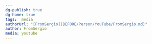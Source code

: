 ```yaml
---
dg-publish: true
dg-home: true
tags:  media
authorUrl: "[FromSergio](BEFORE/Person/YouTube/FromSergio.md)"
author: FromSergio
media: youtube
---
```

